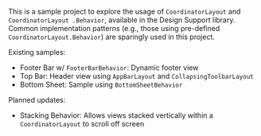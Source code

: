 This is a sample project to explore the usage of `CoordinatorLayout` and `CoordinatorLayout
.Behavior`, available in the Design Support library. Common implementation patterns (e.g., those
using pre-defined `CoordinatorLayout.Behavior`) are sparingly used in this project.

Existing samples:
- Footer Bar w/ `FooterBarBehavior`: Dynamic footer view
- Top Bar: Header view using `AppBarLayout` and `CollapsingToolbarLayout`
- Bottom Sheet: Sample using `BottomSheetBehavior`

Planned updates:
- Stacking Behavior: Allows views stacked vertically within a `CoordinatorLayout` to scroll off
screen